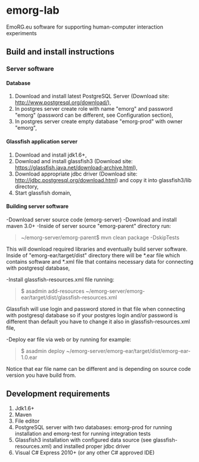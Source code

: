 # emorg-lab #
EmoRG.eu software for supporting human-computer interaction experiments

## Build and install instructions ##

### Server software ###

#### Database ####
1. Download and install latest PostgreSQL Server (Download site: http://www.postgresql.org/download/),
2. In postgres server create role with name "emorg" and password "emorg" (password can be different, see Configuration section),
3. In postgres server create empty database "emorg-prod" with owner "emorg",

#### Glassfish application server ####
1. Download and install jdk1.6+,
2. Download and install glassfish3 (Download site: https://glassfish.java.net/download-archive.html),
3. Download appropriate jdbc driver (Download site: http://jdbc.postgresql.org/download.html) and copy it into glassfish3/lib directory,
4. Start glassfish domain,

#### Building server software ####
-Download server source code (emorg-server)
-Download and install maven 3.0+
-Inside of server source "emorg-parent" directory run:
> ~/emorg-server/emorg-parent$ mvn clean package -DskipTests

This will download required libraries and eventually build server software. Inside of "emorg-ear/target/dist" directory
there will be *.ear file which contains software and *.xml file that contains necessary data for connecting with
postgresql database,

-Install glassfish-resources.xml file running:
> $ asadmin add-resources ~/emorg-server/emorg-ear/target/dist/glassfish-resources.xml

Glassfish will use login and password stored in that file when connecting with postgresql database so if your postgres
login and/or password is different than default you have to change it also in glassfish-resources.xml file,

-Deploy ear file via web or by running for example:
> $ asadmin deploy ~/emorg-server/emorg-ear/target/dist/emorg-ear-1.0.ear

Notice that ear file name can be different and is depending on source code version you have build from.

## Development requirements ##
1. Jdk1.6+
2. Maven
3. File editor
4. PostgreSQL server with two databases: emorg-prod for running installation and emorg-test for running integration tests
5. Glassfish3 installation with configured data source (see glassfish-resources.xml) and installed proper jdbc driver
6. Visual C# Express 2010+ (or any other C# approved IDE)